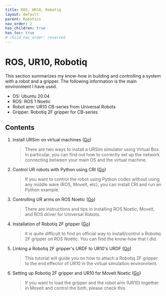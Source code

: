 ```yaml
---
title: ROS, UR10, Robotiq
layout: default
parent: Robotics
nav_order: 2
has_children: true
has_toc: true
# child_nav_order: reversed
---
```


# ROS, UR10, Robotiq

This section summarizes my know-how in building and controlling a system with a robot and a gripper. The following information is the main environment I have used.
- OS: Ubuntu 20.04
- ROS: ROS 1 Noetic
- Robot arm: UR10 CB-series from Universal Robots
- Gripper: Robotiq 2F gripper for CB-series

Contents
----------------

1. Install URSim on virtual machines ([Go](./2022-12-27-Install_URSim_on_virtual_machine.html))

    > There are two ways to install a URSim simulator using Virtual Box. In particular, you can find out how to correctly set up the network connecting between your main OS and the virtual machine.

2. Control UR robots with Python using CRI ([Go](./2023-01-02-CRI_installation_guide.html))

    > If you want to control the robot using Python codes without using any middle ware (ROS, MoveIt, etc), you can install CRI and run an Python example.

3. Controlling UR arms on ROS Noetic ([Go](./2023-01-11-Install_UR10_on_ROS_Noetic.html))

    > There are instructions and tips in installing ROS Noetic, Moveit, and ROS driver for Universal Robots.

4. Installation of Robotiq 2F gripper ([Go](./2023-01-11-Install_Robotiq_2F_gripper.html))

    > It is quite difficult to find an official way to install/control a Robotiq 2F gripper on ROS Noetic. You can find the know-how that I did.

5. Linking a Robotiq 2F gripper's URDF to UR10's URDF ([Go](./2023-02-07-Create_URDF.html))

    > This tutorial will guide you on how to attach a Robotiq 2F gripper to the end effector of UR10 in the virtual simulation environment.

6. Setting up Robotiq 2F gripper and UR10 for Moveit Noetic ([Go](./2023-02-09-Moveit_setup.html))

    > If you want to load the gripper and the robot arm (UR10) together in Moveit and control the both, please check this.